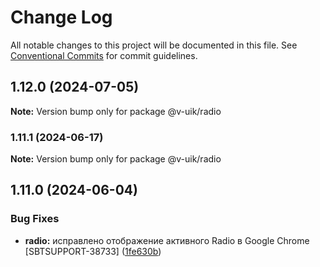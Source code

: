 # Change Log

All notable changes to this project will be documented in this file.
See [Conventional Commits](https://conventionalcommits.org) for commit guidelines.

## 1.12.0 (2024-07-05)

**Note:** Version bump only for package @v-uik/radio





### 1.11.1 (2024-06-17)

**Note:** Version bump only for package @v-uik/radio





## 1.11.0 (2024-06-04)


### Bug Fixes

* **radio:** исправлено отображение активного Radio в Google Chrome [SBTSUPPORT-38733] ([1fe630b](#))
